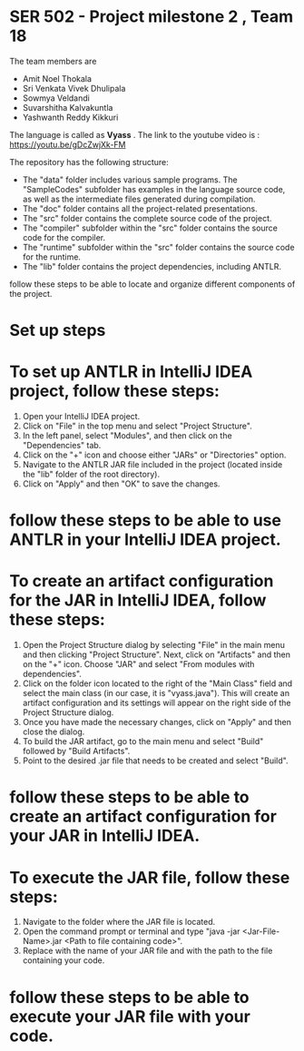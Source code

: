 # SER 502 - Project milestone 2 , Team 18

The team members are

- Amit Noel Thokala
- Sri Venkata Vivek Dhulipala
- Sowmya Veldandi
- Suvarshitha Kalvakuntla
- Yashwanth Reddy Kikkuri

The language is called as **Vyass** . The link to the youtube video is : https://youtu.be/gDcZwjXk-FM

The repository has the following structure:

- The "data" folder includes various sample programs. The "SampleCodes" subfolder has examples in the language source code, as well as the intermediate files generated during compilation.
- The "doc" folder contains all the project-related presentations.
- The "src" folder contains the complete source code of the project. 
- The "compiler" subfolder within the "src" folder contains the source code for the compiler.
- The "runtime" subfolder within the "src" folder contains the source code for the runtime.
- The "lib" folder contains the project dependencies, including ANTLR. 

follow these steps to be able to locate and organize different components of the project.



# Set up steps
# To set up ANTLR in IntelliJ IDEA project, follow these steps:

1. Open your IntelliJ IDEA project.
2. Click on "File" in the top menu and select "Project Structure".
3. In the left panel, select "Modules", and then click on the "Dependencies" tab.
4. Click on the "+" icon and choose either "JARs" or "Directories" option.
5. Navigate to the ANTLR JAR file included in the project (located inside the "lib" folder of the root directory).
6. Click on "Apply" and then "OK" to save the changes.

# follow these steps to be able to use ANTLR in your IntelliJ IDEA project.

# To create an artifact configuration for the JAR in IntelliJ IDEA, follow these steps:

1. Open the Project Structure dialog by selecting "File" in the main menu and then clicking "Project Structure". Next, click on "Artifacts" and then on the "+" icon. Choose "JAR" and select "From modules with dependencies".
2. Click on the folder icon located to the right of the "Main Class" field and select the main class (in our case, it is "vyass.java").
   This will create an artifact configuration and its settings will appear on the right side of the Project Structure dialog.
3. Once you have made the necessary changes, click on "Apply" and then close the dialog.
4. To build the JAR artifact, go to the main menu and select "Build" followed by "Build Artifacts". 
5. Point to the desired .jar file that needs to be created and select "Build".

# follow these steps to be able to create an artifact configuration for your JAR in IntelliJ IDEA.

# To execute the JAR file, follow these steps:

1. Navigate to the folder where the JAR file is located.
2. Open the command prompt or terminal and type "java -jar \<Jar-File-Name\>\.jar \<Path to file containing code\>".
3. Replace <Jar-File-Name> with the name of your JAR file and <Path to file containing code> with the path to the file containing your code.

# follow these steps to be able to execute your JAR file with your code.
